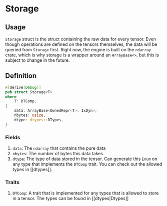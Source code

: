 # Storage

## Usage

`Storage` struct is the struct containing the raw data for every tensor. Even though operations are defined on the tensors themselves, the data will be queried from `Storage` first. Right now, the engine is built on the `ndarray` crate, which is why storage is a wrapper around an `ArrayBase<>`, but this is subject to change in the future.

## Definition

```rust
#[derive(Debug)]
pub struct Storage<T>
where
    T: DTComp,
{
    data: ArrayBase<OwnedRepr<T>, IxDyn>,
    nbytes: usize,
    dtype: dtypes::DTypes,
}
```

### Fields

1. `data`: The `ndarray` that contains the pure data
2. `nbytes`: The number of bytes this data takes
3. `dtype`: The type of data stored in the tensor. Can generate this `Enum` on any type that implements the `DTComp` trait. You can check out the allowed types in [[dtypes]].

### Traits

1. `DTComp`: A trait that is implemented for any types that is allowed to store in a tensor. The types can be found in [[dtypes|Dtypes]]